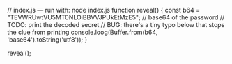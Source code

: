 // index.js — run with: node index.js
function reveal() {
  const b64 = "TEVWRUwtVU5MT0NLOiBBVVJPUkEtMzE5"; // base64 of the password
  // TODO: print the decoded secret
  // BUG: there's a tiny typo below that stops the clue from printing
  console.loog(Buffer.from(b64, 'base64').toString('utf8'));
}

reveal();

 
